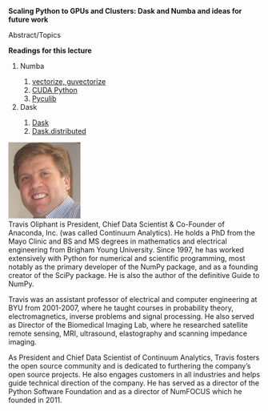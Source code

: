 <div class="abstract">   
<strong>Scaling Python to GPUs and Clusters: Dask and Numba and ideas for future work</strong>
<p align="justify">Abstract/Topics</p>  
<strong>Readings for this lecture</strong>  
<ol>
    <li> Numba </li>
    <ol>
        <li> <a href="http://numba.pydata.org/numba-doc/0.35.0/user/vectorize.html">vectorize, guvectorize</a> </li>
        <li> <a href="http://numba.pydata.org/numba-doc/0.35.0/cuda/index.html">CUDA Python</a> </li>
        <li> <a href="http://pyculib.readthedocs.io/en/latest/">Pyculib</a> </li>
    </ol>
    <li> Dask </li>
    <ol>
        <li> <a href="https://dask.pydata.org/en/latest/">Dask</a> </li>
        <li> <a href="https://distributed.readthedocs.io/en/latest/">Dask.distributed</a> </li>
    </ol>
</ol>
</div>


![Travis Oliphant](/assets/img/travis_oliphant.jpg)  
Travis Oliphant is President, Chief Data Scientist & Co-Founder of Anaconda, Inc. (was called Continuum Analytics). He holds a PhD from the Mayo Clinic and BS and MS degrees in mathematics and electrical engineering from Brigham Young University. Since 1997, he has worked extensively with Python for numerical and scientific programming, most notably as the primary developer of the NumPy package, and as a founding creator of the SciPy package. He is also the author of the definitive Guide to NumPy.

Travis was an assistant professor of electrical and computer engineering at BYU from 2001-2007, where he taught courses in probability theory, electromagnetics, inverse problems and signal processing. He also served as Director of the Biomedical Imaging Lab, where he researched satellite remote sensing, MRI, ultrasound, elastography and scanning impedance imaging.

As President and Chief Data Scientist of Continuum Analytics, Travis fosters the open source community and is dedicated to furthering the company’s open source projects. He also engages customers in all industries and helps guide technical direction of the company. He has served as a director of the Python Software Foundation and as a director of NumFOCUS which he founded in 2011.
